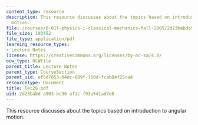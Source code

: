 ```yaml
---
content_type: resource
description: This resource discusses about the topics based on introduction to angular
  motion.
file: /courses/8-01l-physics-i-classical-mechanics-fall-2005/2d23babda903bc30af1cf93a5d1ad7e0_lec26.pdf
file_size: 193452
file_type: application/pdf
learning_resource_types:
- Lecture Notes
license: https://creativecommons.org/licenses/by-nc-sa/4.0/
ocw_type: OCWFile
parent_title: Lecture Notes
parent_type: CourseSection
parent_uid: ef5d7853-04dc-089f-760d-fcab84f25ca4
resourcetype: Document
title: lec26.pdf
uid: 2d23babd-a903-bc30-af1c-f93a5d1ad7e0
---
```

This resource discusses about the topics based on introduction to angular motion.